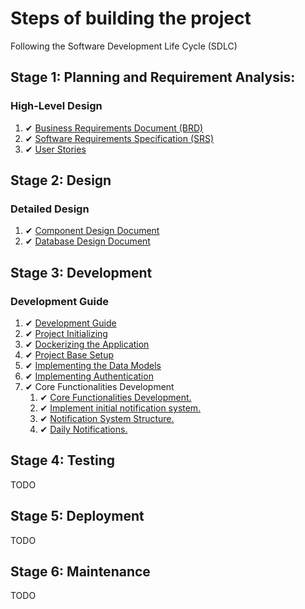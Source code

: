 # Steps of building the project

Following the Software Development Life Cycle (SDLC)

## Stage 1: Planning and Requirement Analysis:

### High-Level Design
  1. ✔ [Business Requirements Document (BRD)](./01.01.Business-Requirements-Document.md)
  2. ✔ [Software Requirements Specification (SRS)](./01.02.Software-Requirements-Specification.md)
  3. ✔ [User Stories](./01.03.User-Stories.md)

## Stage 2: Design

### Detailed Design
  1. ✔ [Component Design Document](./02.01.Component-Design-Document.md)
  2. ✔ [Database Design Document](./02.02.Database-Design-Document.md)

## Stage 3: Development

### Development Guide
  1. ✔ [Development Guide](./03.01.Development-Guide.md)
  2. ✔ [Project Initializing](./03.02.Project-Initializing.md)
  3. ✔ [Dockerizing the Application](./03.03.Dockerizing-the-Application.md)
  4. ✔ [Project Base Setup](./03.04.Project-Base-Setup.md)
  5. ✔ [Implementing the Data Models](./03.05.Implementing-the-Data-Models.md)
  6. ✔ [Implementing Authentication](./03.06.Implementing-Authentication.md)
  7. ✔ Core Functionalities Development
     1. ✔ [Core Functionalities Development.](./03.07.01.Core-Functionalities-Development.md)
     2. ✔ [Implement initial notification system.](./03.07.02.Notification-System.md)
     3. ✔ [Notification System Structure.](./03.07.03.Notification-System-Structure.md)
     4. ✔ [Daily Notifications.](./03.07.04.Daily-Notifications.md)

## Stage 4: Testing
  TODO

## Stage 5: Deployment
  TODO

## Stage 6: Maintenance
  TODO
